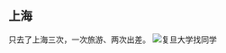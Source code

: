 ## 上海
只去了上海三次，一次旅游、两次出差。
![复旦大学找同学](https://thumbnail6.baidupcs.com/thumbnail/94ae2eab6u5f2e99f15d783c7eba00ca?fid=3845739828-250528-126421343380278&time=1718463600&rt=yt&sign=FDTAER-DCb740ccc5511e5e8fedcff06b081203-Jrf21XiddTHC2B9ruy3Mc9%2BHhf4%3D&expires=24h&chkv=0&chkbd=0&chkpc=&dp-logid=673079622&dp-callid=0&size=c2560_u1440&quality=90&vuk=-&ft=video&autopolicy=1 "第一次去上海")
